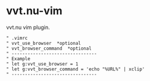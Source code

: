 vvt.nu-vim
==========

vvt.nu vim plugin.

```
" .vimrc
" vvt_use_browser  *optional
" vvt_browser_command  *optional
" --------------------------------
" Example
" let g:vvt_use_browser = 1
" let g:vvt_browser_command = 'echo "%URL%" | xclip'
" --------------------------------
```
